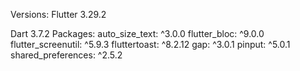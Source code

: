 Versions:
Flutter  3.29.2

Dart 3.7.2
Packages:
auto_size_text: ^3.0.0
flutter_bloc: ^9.0.0
flutter_screenutil: ^5.9.3
fluttertoast: ^8.2.12
gap: ^3.0.1
pinput: ^5.0.1
shared_preferences: ^2.5.2
